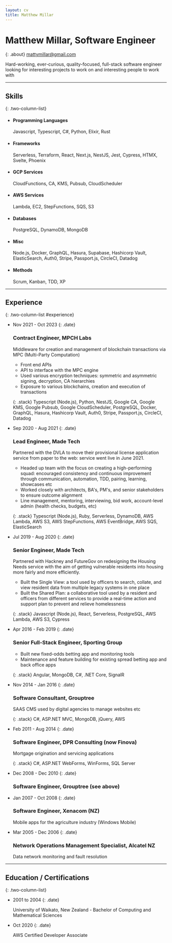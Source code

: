 ```yaml
---
layout: cv
title: Matthew Millar
---
```


# Matthew Millar, Software Engineer

{: .about}
mattymillar@gmail.com

Hard-working, ever-curious, quality-focused, full-stack software engineer looking for interesting projects to work on and interesting people to work with

---

## Skills

{: .two-column-list}

- #### Programming Languages
  Javascript, Typescript, C#, Python, Elixir, Rust
- #### Frameworks
  Serverless, Terraform, React, Next.js, NestJS, Jest, Cypress, HTMX, Svelte, Phoenix
- #### GCP Services
  CloudFunctions, CA, KMS, Pubsub, CloudScheduler
- #### AWS Services
  Lambda, EC2, StepFunctions, SQS, S3
- #### Databases
  PostgreSQL, DynamoDB, MongoDB
- #### Misc
  Node.js, Docker, GraphQL, Hasura, Supabase, Hashicorp Vault, ElasticSearch, Auth0, Stripe, Passport.js, CircleCI, Datadog
- #### Methods
  Scrum, Kanban, TDD, XP

---

## Experience

{: .two-column-list #experience}

- Nov 2021 - Oct 2023
  {: .date}

  ### Contract Engineer, MPCH Labs

  Middleware for creation and management of blockchain transactions via MPC (Multi-Party Computation)

  - Front end APIs
  - API to interface with the MPC engine
  - Used various encryption techniques: symmetric and asymmetric signing, decryption, CA hierarchies
  - Exposure to various blockchains, creation and execution of transactions

  {: .stack}
  Typescript (Node.js), Python, NestJS, Google CA, Google KMS, Google Pubsub, Google CloudScheduler, PostgreSQL, Docker, GraphQL, Hasura, Hashicorp Vault, Auth0, Stripe, Passport.js, CircleCI, Datadog

- Sep 2020 - Aug 2021
  {: .date}

  ### Lead Engineer, Made Tech

  Partnered with the DVLA to move their provisional license application service from paper to the web: service went live in June 2021.

  - Headed up team with the focus on creating a high-performing squad: encouraged consistency and continuous improvement through communication, automation, TDD, pairing, learning, showcases etc
  - Worked closely with architects, BA's, PM's, and senior stakeholders to ensure outcome alignment
  - Line management, mentoring, interviewing, bid work, account-level admin (health checks, budgets, etc)

  {: .stack}
  Typescript (Node.js), Ruby, Serverless, DynamoDB, AWS Lambda, AWS S3, AWS StepFunctions, AWS EventBridge, AWS SQS, ElasticSearch

- Jul 2019 - Aug 2020
  {: .date}

  ### Senior Engineer, Made Tech

  Partnered with Hackney and FutureGov on redesigning the Housing Needs service with the aim of getting vulnerable residents into housing more fairly and more efficiently.

  - Built the Single View: a tool used by officers to search, collate, and view resident data from multiple legacy systems in one place
  - Built the Shared Plan: a collaborative tool used by a resident and officers from different services to provide a real-time action and support plan to prevent and relieve homelessness

  {: .stack}
  Javascript (Node.js), React, Serverless, PostgreSQL, AWS Lambda, AWS S3, Cypress

- Apr 2016 - Feb 2019
  {: .date}

  ### Senior Full-Stack Engineer, Sporting Group

  - Built new fixed-odds betting app and monitoring tools
  - Maintenance and feature building for existing spread betting app and back office apps

  {: .stack}
  Angular, MongoDB, C#, .NET Core, SignalR

- Nov 2014 - Jan 2016
  {: .date}

  ### Software Consultant, Grouptree

  SAAS CMS used by digital agencies to manage websites etc

  {: .stack}
  C#, ASP.NET MVC, MongoDB, jQuery, AWS

- Feb 2011 - Aug 2014
  {: .date}

  ### Software Engineer, DPR Consulting (now Finova)

  Mortgage origination and servicing applications

  {: .stack}
  C#, ASP.NET WebForms, WinForms, SQL Server

- Dec 2008 - Dec 2010
  {: .date}

  ### Software Engineer, Grouptree (see above)

- Jan 2007 - Oct 2008
  {: .date}

  ### Software Engineer, Xenacom (NZ)

  Mobile apps for the agriculture industry (Windows Mobile)

- Mar 2005 - Dec 2006
  {: .date}

  ### Network Operations Management Specialist, Alcatel NZ

  Data network monitoring and fault resolution

---

## Education / Certifications

{: .two-column-list}

- 2001 to 2004
  {: .date}

  University of Waikato, New Zealand - Bachelor of Computing and Mathematical Sciences

- Oct 2020
  {: .date}

  AWS Certified Developer Associate
